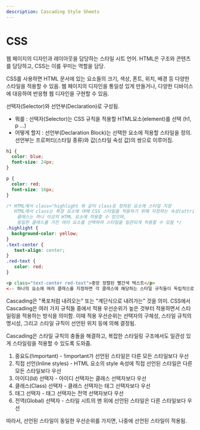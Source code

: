 ```yaml
---
description: Cascading Style Sheets
---
```


# CSS

웹 페이지의 디자인과 레이아웃을 담당하는 스타일 시트 언어. HTML은 구조와 콘텐츠를 담당하고, CSS는 이를 꾸미는 역할을 담당.

CSS를 사용하면 HTML 문서에 있는 요소들의 크기, 색상, 폰트, 위치, 배경 등 다양한 스타일을 적용할 수 있음. 웹 페이지의 디자인을 통일성 있게 만들거나, 다양한 디바이스에 대응하여 반응형 웹 디자인을 구현할 수 있음.

선택자(Selector)와 선언부(Declaration)로 구성됨.

* 뭐를 : 선택자(Selector)는 CSS 규칙을 적용할 HTML요소(element)를 선택 (h1, p ...)
* 어떻게 할지 : 선언부(Declaration Block)는 선택한 요소에 적용할 스타일을 정의. 선언부는 프로퍼티(스타일 종류)와 값(스타일 속성 값)의 쌍으로 이루어짐.

```css
h1 {
  color: blue;
  font-size: 24px;
}

p {
  color: red;
  font-size: 16px;
}

/* HTML에서 class="highlight 와 같이 class로 정의된 요소에 스타일 지정
   HTML에서 class는 특정 요소에 대해 CSS 스타일을 적용하기 위해 지정하는 속성(attribute) 중 하나
    클래스는 하나 이상의 HTML 요소에 적용할 수 있으며, 
    동일한 클래스를 가진 여러 요소를 선택하여 스타일을 일관되게 적용할 수 있음 */
.highlight {
  background-color: yellow;
}
.text-center {
   text-align: center;
}
.red-text {
   color: red;
}
```

```html
<p class="text-center red-text">중앙 정렬된 빨간색 텍스트</p> 
<-- 하나의 요소에 여러 클래스를 지정하면 각 클래스에 해당하는 스타일 규칙들이 독립적으로 모두 적용 -->
```

Cascading은 "폭포처럼 내려오는" 또는 "계단식으로 내려가는" 것을 의미. CSS에서 Cascading은 여러 가지 규칙들 중에서 적용 우선순위가 높은 것부터 적용하면서 스타일링을 적용하는 방식을 의미함. 이때 적용 우선순위는 선택자의 구체성, 스타일 규칙의 명시성, 그리고 스타일 규칙이 선언된 위치 등에 의해 결정됨.

Cascading은 스타일 규칙의 충돌을 해결하고, 복잡한 스타일링 구조에서도 일관성 있게 스타일링을 적용할 수 있도록 도와줌.&#x20;

1. 중요도(!important) - !important가 선언된 스타일은 다른 모든 스타일보다 우선
2. 직접 선언(Inline styles) - HTML 요소의 style 속성에 직접 선언된 스타일은 다른 모든 스타일보다 우선
3. 아이디(Id) 선택자 - 아이디 선택자는 클래스 선택자보다 우선
4. 클래스(Class) 선택자 - 클래스 선택자는 태그 선택자보다 우선
5. 태그 선택자 - 태그 선택자는 전역 선택자보다 우선
6. 전역(Global) 선택자 - 스타일 시트의 맨 위에 선언된 스타일은 다른 스타일보다 우선&#x20;

따라서, 선언된 스타일이 동일한 우선순위를 가지면, 나중에 선언된 스타일이 적용됨.&#x20;
